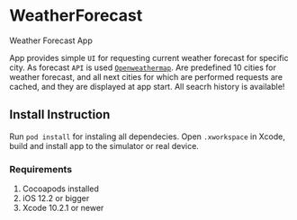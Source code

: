 # WeatherForecast
Weather Forecast App

App provides simple `UI` for requesting current weather forecast for specific city.
As forecast `API` is used [`Openweathermap`](https://openweathermap.org/api).
Are predefined 10 cities for weather forecast, and all next cities for which are performed requests are cached,
and they are displayed at app start. All seacrh history is available!

## Install Instruction

Run `pod install` for instaling all dependecies.
Open `.xworkspace` in Xcode, build and install app to the simulator or real device.

### Requirements

1. Cocoapods installed
1. iOS 12.2 or bigger
2. Xcode 10.2.1 or newer
